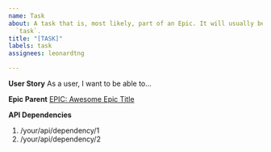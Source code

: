 ```yaml
---
name: Task
about: A task that is, most likely, part of an Epic. It will usually be labeled as
  `task`.
title: "[TASK]"
labels: task
assignees: leonardtng

---
```


**User Story**
As a user, I want to be able to...

**Epic Parent**
[EPIC: Awesome Epic Title](https://github.com/leonardtng/Analysis/issues/1)

**API Dependencies**
1. /your/api/dependency/1
2. /your/api/dependency/2
